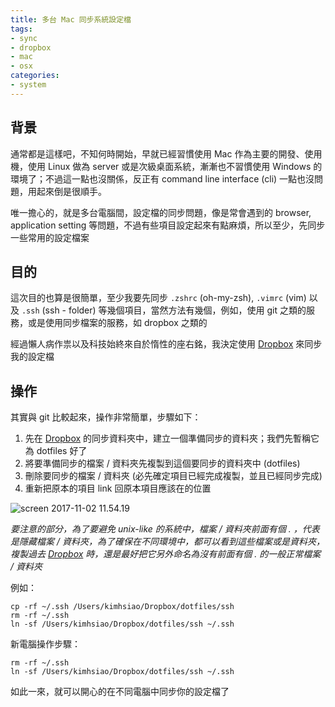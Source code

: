 ```yaml
---
title: 多台 Mac 同步系統設定檔
tags:
- sync
- dropbox
- mac
- osx
categories:
- system
---
```


## 背景

通常都是這樣吧，不知何時開始，早就已經習慣使用 Mac 作為主要的開發、使用機，使用 Linux 做為 server 或是次級桌面系統，漸漸也不習慣使用 Windows 的環境了；不過這一點也沒關係，反正有 command line interface (cli) 一點也沒問題，用起來倒是很順手。

唯一擔心的，就是多台電腦間，設定檔的同步問題，像是常會遇到的 browser, application setting 等問題，不過有些項目設定起來有點麻煩，所以至少，先同步一些常用的設定檔案

<!-- more -->

## 目的

這次目的也算是很簡單，至少我要先同步 `.zshrc` (oh-my-zsh), `.vimrc` (vim) 以及 `.ssh` (ssh - folder) 等幾個項目，當然方法有幾個，例如，使用 git 之類的服務，或是使用同步檔案的服務，如 dropbox 之類的

經過懶人病作祟以及科技始終來自於惰性的座右銘，我決定使用 [Dropbox] 來同步我的設定檔

## 操作

其實與 git 比較起來，操作非常簡單，步驟如下：

1. 先在 [Dropbox] 的同步資料夾中，建立一個準備同步的資料夾；我們先暫稱它為 dotfiles 好了
2. 將要準備同步的檔案 / 資料夾先複製到這個要同步的資料夾中 (dotfiles)
3. 刪除要同步的檔案 / 資料夾 (必先確定項目已經完成複製，並且已經同步完成)
4. 重新把原本的項目 link 回原本項目應該在的位置

![screen 2017-11-02 11.54.19](https://i.imgur.com/nLkiwYl.png)


*要注意的部分，為了要避免 unix-like 的系統中，檔案 / 資料夾前面有個 . ，代表是隱藏檔案 / 資料夾，為了確保在不同環境中，都可以看到這些檔案或是資料夾，複製過去 [Dropbox] 時，還是最好把它另外命名為沒有前面有個 . 的一般正常檔案 / 資料夾*

例如：

```shell
cp -rf ~/.ssh /Users/kimhsiao/Dropbox/dotfiles/ssh
rm -rf ~/.ssh
ln -sf /Users/kimhsiao/Dropbox/dotfiles/ssh ~/.ssh
```

新電腦操作步驟：
```shell
rm -rf ~/.ssh
ln -sf /Users/kimhsiao/Dropbox/dotfiles/ssh ~/.ssh
```

如此一來，就可以開心的在不同電腦中同步你的設定檔了

[dropbox]: https://www.dropbox.com "Dropbox"

